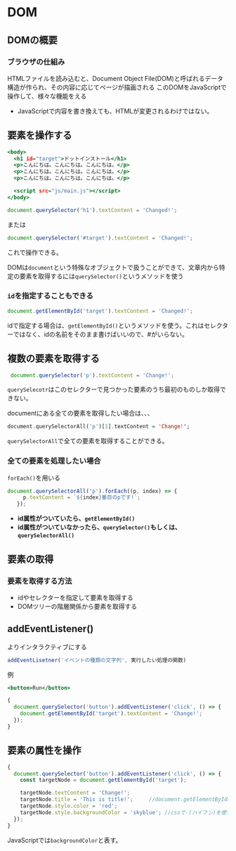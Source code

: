 # DOM

## DOMの概要

### ブラウザの仕組み
HTMLファイルを読み込むと、Document Object File(DOM)と呼ばれるデータ構造が作られ、その内容に応じてページが描画される
このDOMをJavaScriptで操作して、様々な機能をえる
* JavaScriptで内容を書き換えても、HTMLが変更されるわけではない。

## 要素を操作する
```HTML:index.html
<body>
  <h1 id="target">ドットインストール</h1>
  <p>こんにちは。こんにちは。こんにちは。</p>
  <p>こんにちは。こんにちは。こんにちは。</p>
  <p>こんにちは。こんにちは。こんにちは。</p>

  <script src="js/main.js"></script>
</body>
```

```js:main.js
document.querySelector('h1').textContent = 'Changed!'; 
```
または
```js:main.js
document.querySelector('#target').textContent = 'Changed!'; 
```
これで操作できる。

DOMは`document`という特殊なオブジェクトで扱うことができて、文章内から特定の要素を取得するには`querySelector()`というメソッドを使う

### `id`を指定することもできる
```js:main.js
document.getElementById('target').textContent = 'Changed!'; 
```
idで指定する場合は、`getElementById()`というメソッドを使う。これはセレクターではなく、idの名前をそのまま書けばいいので、#がいらない。


## 複数の要素を取得する
```js:main.js
 document.querySelector('p').textContent = 'Change!'; 
```
 `querySelecotr`はこのセレクターで見つかった要素のうち最初のものしか取得できない。
 
 documentにある全ての要素を取得したい場合は、、、
 ```js:main.hs
 document.querySelectorAll('p')[1].textContent = 'Change!'; 
 ```
 `querySelectorAll`で全ての要素を取得することができる。
 
 ### 全ての要素を処理したい場合
 `forEach()`を用いる
 ```js:main.js
 document.querySelectorAll('p').forEach((p, index) => {
      p.textContent = `${index}番目のpです!`;
    });
 ```
 
 * __id属性がついていたら、`getElementById()`__
 * __id属性がついていなかったら、`querySelector()`もしくは、`querySelectorAll()`__
 
 
 ## 要素の取得
 
 ### 要素を取得する方法
 * idやセレクターを指定して要素を取得する
 * DOMツリーの階層関係から要素を取得する


## addEventListener() 
よりインタラクティブにする
```js:main.js
addEventLisetner('イベントの種類の文字列', 実行したい処理の関数)
```

例
```HTML:index.html
<button>Run</button>
```
```js:main.js
{
  document.querySelector('button').addEventListener('click', () => {
    document.getElementById('target').textContent = 'Change!'; 
  }); 
}
```
 

## 要素の属性を操作
```js:main.js
{
  document.querySelector('button').addEventListener('click', () => {
    const targetNode = document.getElementById('target');

    targetNode.textContent = 'Change!';       
    targetNode.title = 'This is title!';     //document.getElementById('target').title
    targetNode.style.color = 'red'; 
    targetNode.style.backgroundColor = 'skyblue'; //cssで-(ハイフン)を使うようなものは大文字にする
  }); 
}
```
JavaScriptでは`backgroundColor`と表す。
